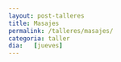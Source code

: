```yaml
---
layout: post-talleres
title: Masajes
permalink: /talleres/masajes/
categoria: taller
dia:   [jueves]
---
```

